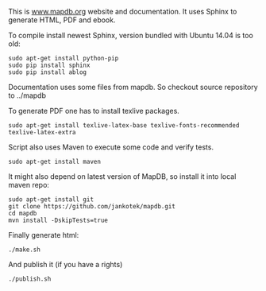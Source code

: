 This is www.mapdb.org website and documentation. It uses Sphinx to generate HTML, PDF and ebook.

To compile install newest Sphinx, version bundled with Ubuntu 14.04 is too old:

    sudo apt-get install python-pip
    sudo pip install sphinx
    sudo pip install ablog

Documentation uses some files from mapdb. So checkout source repository to ../mapdb

To generate PDF one has to install texlive packages.

    sudo apt-get install texlive-latex-base texlive-fonts-recommended texlive-latex-extra

Script also uses Maven to execute some code and verify tests. 

    sudo apt-get install maven
    
It might also depend on latest version of MapDB, so install it into local maven repo:
    
    sudo apt-get install git
    git clone https://github.com/jankotek/mapdb.git
    cd mapdb
    mvn install -DskipTests=true

Finally generate html:

    ./make.sh

And publish it (if you have a rights)

    ./publish.sh

